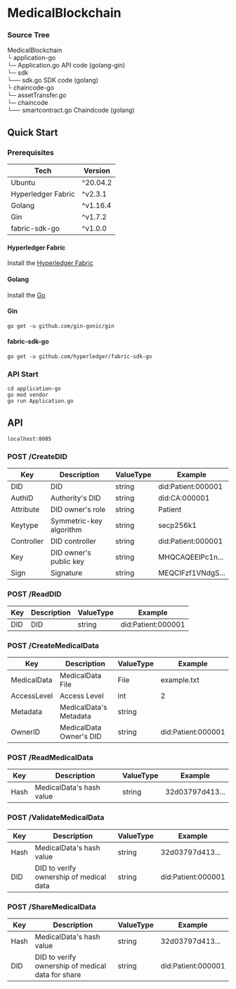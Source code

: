# MedicalBlockchain

### Source Tree

MedicalBlockchain  
└ application-go  
  └─ Application.go        API code        (golang-gin)  
  └─ sdk  
    └── sdk.go               SDK code       (golang)  
└ chaincode-go  
  └─ assetTransfer.go  
  └─ chaincode  
    └── smartcontract.go    Chaindcode   (golang)  



## Quick Start

### Prerequisites

| Tech               | Version  |
| ------------------ | -------- |
| Ubuntu             | ^20.04.2 |
| Hyperledger Fabric | ^v2.3.1  |
| Golang             | ^v1.16.4 |
| Gin                | ^v1.7.2  |
| fabric-sdk-go      | ^v1.0.0  |

#### Hyperledger Fabric

Install the [Hyperledger Fabric](https://hyperledger-fabric.readthedocs.io/en/latest/getting_started.html)

#### Golang

Install the [Go](https://golang.org/doc/install)

#### Gin

```shell
go get -u github.com/gin-gonic/gin
```

#### fabric-sdk-go

```shell
go get -u github.com/hyperledger/fabric-sdk-go
```

### API Start

```shell
cd application-go
go mod vendor
go run Application.go
```

## API

`localhost:8085`

### POST /CreateDID

| Key        | Description             | ValueType | Example            |
| ---------- | ----------------------- | --------- | ------------------ |
| DID        | DID                     | string    | did:Patient:000001 |
| AuthID     | Authority's DID         | string    | did:CA:000001      |
| Attribute  | DID owner's role        | string    | Patient            |
| Keytype    | Symmetric-key algorithm | string    | secp256k1          |
| Controller | DID controller          | string    | did:Patient:000001 |
| Key        | DID owner's public key  | string    | MHQCAQEEIPc1n...   |
| Sign       | Signature               | string    | MEQCIFzf1VNdgS...  |

### POST /ReadDID

| Key  | Description | ValueType | Example            |
| ---- | ----------- | --------- | ------------------ |
| DID  | DID         | string    | did:Patient:000001 |

### POST /CreateMedicalData

| Key         | Description             | ValueType | Example            |
| ----------- | ----------------------- | --------- | ------------------ |
| MedicalData | MedicalData File        | File      | example.txt        |
| AccessLevel | Access Level            | int       | 2                  |
| Metadata    | MedicalData's Metadata  | string    |                    |
| OwnerID     | MedicalData Owner's DID | string    | did:Patient:000001 |

### POST /ReadMedicalData

| Key  | Description              | ValueType | Example         |
| ---- | ------------------------ | --------- | --------------- |
| Hash | MedicalData's hash value | string    | 32d03797d413... |

### POST /ValidateMedicalData

| Key  | Description                             | ValueType | Example            |
| ---- | --------------------------------------- | --------- | ------------------ |
| Hash | MedicalData's hash value                | string    | 32d03797d413...    |
| DID  | DID to verify ownership of medical data | string    | did:Patient:000001 |

### POST /ShareMedicalData

| Key  | Description                                       | ValueType | Example            |
| ---- | ------------------------------------------------- | --------- | ------------------ |
| Hash | MedicalData's hash value                          | string    | 32d03797d413...    |
| DID  | DID to verify ownership of medical data for share | string    | did:Patient:000001 |

